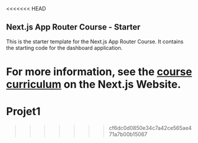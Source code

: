 <<<<<<< HEAD
## Next.js App Router Course - Starter

This is the starter template for the Next.js App Router Course. It contains the starting code for the dashboard application.

For more information, see the [course curriculum](https://nextjs.org/learn) on the Next.js Website.
=======
# Projet1
>>>>>>> cf6dc0d0850e34c7a42ce565ae471a7b00b15067
